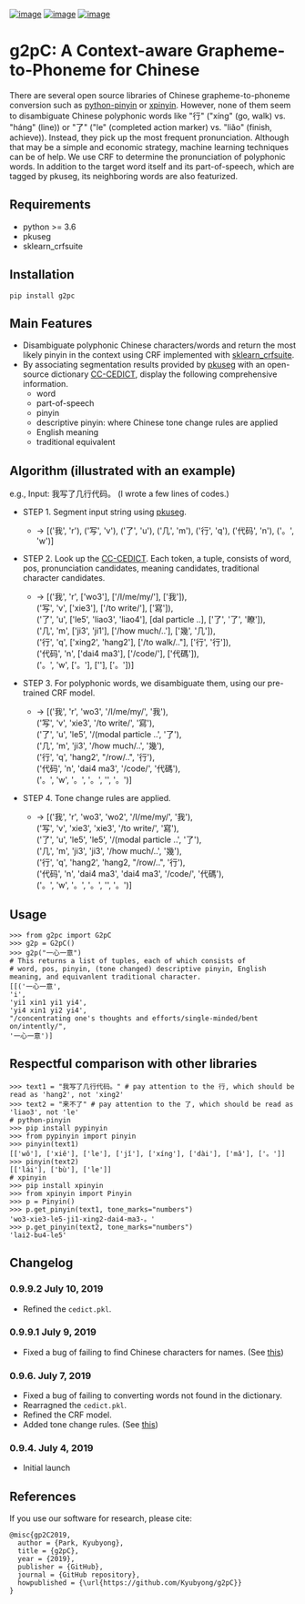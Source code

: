 [![image](https://img.shields.io/pypi/v/g2pc.svg)](https://pypi.org/project/g2pC/)
[![image](https://img.shields.io/pypi/l/g2pc.svg)](https://pypi.org/project/g2pC/)
[![image](https://img.shields.io/pypi/pyversions/g2pc.svg)](https://pypi.org/project/g2pc/)
# g2pC: A Context-aware Grapheme-to-Phoneme for Chinese
There are several open source libraries of Chinese grapheme-to-phoneme 
conversion such as [python-pinyin](https://github.com/mozillazg/python-pinyin) or [xpinyin](https://github.com/lxneng/xpinyin). 
However, none of them seem to disambiguate Chinese polyphonic words like "行" 
("xíng" (go, walk) vs. "háng" (line)) or "了" ("le" (completed action marker) 
vs. "liǎo" (finish, achieve)). Instead, they pick up the most frequent pronunciation.
Although that may be a simple and economic strategy, machine learning techniques can be of help.
We use CRF to determine the pronunciation of polyphonic words. In addition to the target word itself and its part-of-speech, which are tagged by pkuseg, its neighboring words are also featurized.
## Requirements
* python >= 3.6
* pkuseg
* sklearn_crfsuite
## Installation
```
pip install g2pc
```
## Main Features
* Disambiguate polyphonic Chinese characters/words and return the most likely pinyin in the
 context using CRF implemented with [sklearn_crfsuite](https://github.com/TeamHG-Memex/sklearn-crfsuite).
* By associating segmentation results provided by [pkuseg](https://arxiv.org/abs/1906.11455) with an open-source dictionary [CC-CEDICT](https://cc-cedict.org/wiki/),
display the following comprehensive information.
  * word
  * part-of-speech
  * pinyin
  * descriptive pinyin: where Chinese tone change rules are applied
  * English meaning
  * traditional equivalent
## Algorithm (illustrated with an example)
e.g., Input: 我写了几行代码。 (I wrote a few lines of codes.)
* STEP 1. Segment input string using [pkuseg](https://arxiv.org/abs/1906.11455).
  * -> [('我', 'r'), ('写', 'v'), ('了', 'u'), ('几', 'm'), ('行', 'q'), ('代码', 'n'), ('。', 'w')]
* STEP 2. Look up the [CC-CEDICT](https://cc-cedict.org/wiki/). Each token, a tuple, consists of
word, pos, pronunciation candidates, meaning candidates, traditional character candidates.
  * -> [('我', 'r', ['wo3'], ['/I/me/my/'], ['我']), <br>
('写', 'v', ['xie3'], ['/to write/'], ['寫']), <br>
('了', 'u', ['le5', 'liao3', 'liao4'], [dal particle ..], ['了', '了', '瞭']), <br>
('几', 'm', ['ji3', 'ji1'], ['/how much/..'], ['幾', '几']), <br>
('行', 'q', ['xing2', 'hang2'], ['/to walk/.."], ['行', '行']), <br>
('代码', 'n', ['dai4 ma3'], ['/code/'], ['代碼']), <br>
('。', 'w', ['。'], [''], ['。'])]
* STEP 3. For polyphonic words, we disambiguate them, using our pre-trained CRF model.
  * -> [('我', 'r', 'wo3', '/I/me/my/', '我'), <br>
('写', 'v', 'xie3', '/to write/', '寫'), <br>
('了', 'u', 'le5', '/(modal particle ..', '了'), <br>
('几', 'm', 'ji3', '/how much/..', '幾'), <br >
('行', 'q', 'hang2', "/row/..", '行'), <br>
('代码', 'n', 'dai4 ma3', '/code/', '代碼'), <br>
('。', 'w', '。', '。', '', '。')]

* STEP 4. Tone change rules are applied.
  * -> [('我', 'r', 'wo3', 'wo2', '/I/me/my/', '我'), <br>
('写', 'v', 'xie3', 'xie3', '/to write/', '寫'), <br>
('了', 'u', 'le5', 'le5', '/(modal particle ..', '了'), <br>
('几', 'm', 'ji3', 'ji3', '/how much/..', '幾'), <br >
('行', 'q', 'hang2', 'hang2, "/row/..", '行'), <br>
('代码', 'n', 'dai4 ma3', 'dai4 ma3', '/code/', '代碼'), <br>
('。', 'w', '。', '。', '', '。')]
## Usage
```
>>> from g2pc import G2pC
>>> g2p = G2pC()
>>> g2p("一心一意")
# This returns a list of tuples, each of which consists of
# word, pos, pinyin, (tone changed) descriptive pinyin, English meaning, and equivanlent traditional character.
[[('一心一意', 
'i', 
'yi1 xin1 yi1 yi4', 
'yi4 xin1 yi2 yi4', 
"/concentrating one's thoughts and efforts/single-minded/bent on/intently/", 
'一心一意')]
```
## Respectful comparison with other libraries
```
>>> text1 = "我写了几行代码。" # pay attention to the 行, which should be read as 'hang2', not 'xing2'
>>> text2 = "来不了" # pay attention to the 了, which should be read as 'liao3', not 'le'
# python-pinyin
>>> pip install pypinyin
>>> from pypinyin import pinyin
>>> pinyin(text1)
[['wǒ'], ['xiě'], ['le'], ['jǐ'], ['xíng'], ['dài'], ['mǎ'], ['。']]
>>> pinyin(text2)
[['lái'], ['bù'], ['le']]
# xpinyin
>>> pip install xpinyin
>>> from xpinyin import Pinyin
>>> p = Pinyin()
>>> p.get_pinyin(text1, tone_marks="numbers")  
'wo3-xie3-le5-ji1-xing2-dai4-ma3-。'
>>> p.get_pinyin(text2, tone_marks="numbers")   
'lai2-bu4-le5'
```
## Changelog
### 0.9.9.2 July 10, 2019
* Refined the `cedict.pkl`. 

### 0.9.9.1 July 9, 2019
* Fixed a bug of failing to find Chinese characters for names. (See [this](https://github.com/Kyubyong/g2pC/issues/3))

### 0.9.6. July 7, 2019
* Fixed a bug of failing to converting words not found in the dictionary.
* Rearragned the `cedict.pkl`.
* Refined the CRF model.
* Added tone change rules. (See [this](https://github.com/Kyubyong/g2pC/issues/1))
### 0.9.4. July 4, 2019
* Initial launch
## References
If you use our software for research, please cite:
```
@misc{gp2C2019,
  author = {Park, Kyubyong},
  title = {g2pC},
  year = {2019},
  publisher = {GitHub},
  journal = {GitHub repository},
  howpublished = {\url{https://github.com/Kyubyong/g2pC}}
}
```
